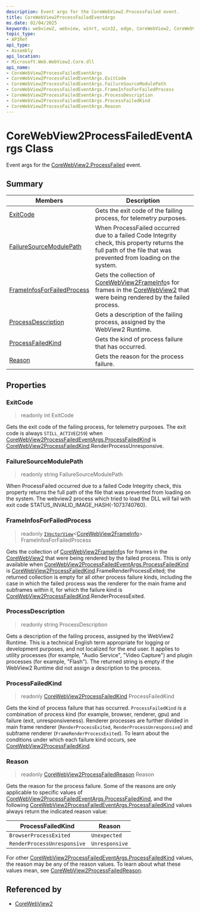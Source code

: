 ```yaml
---
description: Event args for the CoreWebView2.ProcessFailed event.
title: CoreWebView2ProcessFailedEventArgs
ms.date: 02/04/2025
keywords: webview2, webview, winrt, win32, edge, CoreWebView2, CoreWebView2Controller, browser control, edge html, CoreWebView2ProcessFailedEventArgs
topic_type:
- APIRef
api_type:
- Assembly
api_location:
- Microsoft.Web.WebView2.Core.dll
api_name:
- CoreWebView2ProcessFailedEventArgs
- CoreWebView2ProcessFailedEventArgs.ExitCode
- CoreWebView2ProcessFailedEventArgs.FailureSourceModulePath
- CoreWebView2ProcessFailedEventArgs.FrameInfosForFailedProcess
- CoreWebView2ProcessFailedEventArgs.ProcessDescription
- CoreWebView2ProcessFailedEventArgs.ProcessFailedKind
- CoreWebView2ProcessFailedEventArgs.Reason
---
```


# CoreWebView2ProcessFailedEventArgs Class



Event args for the [CoreWebView2.ProcessFailed](corewebview2.md#processfailed) event.

## Summary

Members|Description
--|--
[ExitCode](#exitcode) | Gets the exit code of the failing process, for telemetry purposes.
[FailureSourceModulePath](#failuresourcemodulepath) | When ProcessFailed occurred due to a failed Code Integrity check, this property returns the full path of the file that was prevented from loading on the system.
[FrameInfosForFailedProcess](#frameinfosforfailedprocess) | Gets the collection of [CoreWebView2FrameInfo](corewebview2frameinfo.md)s for frames in the [CoreWebView2](corewebview2.md) that were being rendered by the failed process.
[ProcessDescription](#processdescription) | Gets a description of the failing process, assigned by the WebView2 Runtime.
[ProcessFailedKind](#processfailedkind) | Gets the kind of process failure that has occurred.
[Reason](#reason) | Gets the reason for the process failure.

## Properties

### ExitCode

> readonly  int ExitCode

Gets the exit code of the failing process, for telemetry purposes.
The exit code is always `STILL_ACTIVE`(`259`) when [CoreWebView2ProcessFailedEventArgs.ProcessFailedKind](corewebview2processfailedeventargs.md#processfailedkind) is [CoreWebView2ProcessFailedKind](corewebview2processfailedkind.md).RenderProcessUnresponsive.


### FailureSourceModulePath

> readonly  string FailureSourceModulePath

When ProcessFailed occurred due to a failed Code Integrity check, this property returns the full path of the file that was prevented from loading on the system.
The webview2 process which tried to load the DLL will fail with exit code STATUS_INVALID_IMAGE_HASH(-1073740760).

### FrameInfosForFailedProcess

> readonly  [`IVectorView`](/uwp/api/Windows.Foundation.Collections.IVectorView-1)&lt;[CoreWebView2FrameInfo](corewebview2frameinfo.md)&gt; FrameInfosForFailedProcess

Gets the collection of [CoreWebView2FrameInfo](corewebview2frameinfo.md)s for frames in the [CoreWebView2](corewebview2.md) that were being rendered by the failed process.
This is only available when [CoreWebView2ProcessFailedEventArgs.ProcessFailedKind](corewebview2processfailedeventargs.md#processfailedkind) is [CoreWebView2ProcessFailedKind](corewebview2processfailedkind.md).FrameRenderProcessExited; the returned collection is empty for all other process failure kinds, including the case in which the failed process was the renderer for the main frame and subframes within it, for which the failure kind is [CoreWebView2ProcessFailedKind](corewebview2processfailedkind.md).RenderProcessExited.

### ProcessDescription

> readonly  string ProcessDescription

Gets a description of the failing process, assigned by the WebView2 Runtime.
This is a technical English term appropriate for logging or development purposes, and not localized for the end user. It applies to utility processes (for example, "Audio Service", "Video Capture") and plugin processes (for example, "Flash"). The returned string is empty if the WebView2 Runtime did not assign a description to the process.

### ProcessFailedKind

> readonly  [CoreWebView2ProcessFailedKind](corewebview2processfailedkind.md) ProcessFailedKind

Gets the kind of process failure that has occurred.
`ProcessFailedKind` is a combination of process kind (for example, browser, renderer, gpu) and failure (exit, unresponsiveness). Renderer processes are further divided in main frame renderer (`RenderProcessExited`, `RenderProcessUnresponsive`) and subframe renderer (`FrameRenderProcessExited`). To learn about the conditions under which each failure kind occurs, see [CoreWebView2ProcessFailedKind](corewebview2processfailedkind.md).


### Reason

> readonly  [CoreWebView2ProcessFailedReason](corewebview2processfailedreason.md) Reason

Gets the reason for the process failure.
Some of the reasons are only applicable to specific values of [CoreWebView2ProcessFailedEventArgs.ProcessFailedKind](corewebview2processfailedeventargs.md#processfailedkind), and the following [CoreWebView2ProcessFailedEventArgs.ProcessFailedKind](corewebview2processfailedeventargs.md#processfailedkind) values always return the indicated reason value:

ProcessFailedKind | Reason
---|---
`BrowserProcessExited` | `Unexpected`
`RenderProcessUnresponsive` | `Unresponsive`

For other [CoreWebView2ProcessFailedEventArgs.ProcessFailedKind](corewebview2processfailedeventargs.md#processfailedkind) values, the reason may be any of the reason values. To learn about what these values mean, see [CoreWebView2ProcessFailedReason](corewebview2processfailedreason.md).







## Referenced by

- [CoreWebView2](corewebview2.md)

